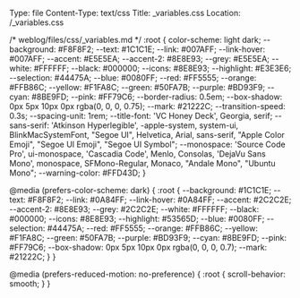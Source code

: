 Type: file
Content-Type: text/css
Title: _variables.css
Location: /_variables.css

/* weblog/files/css/_variables.md */
:root {
  color-scheme: light dark;
  --background: #F8F8F2;
  --text: #1C1C1E;
  --link: #007AFF;
  --link-hover: #007AFF;
  --accent: #E5E5EA;
  --accent-2: #8E8E93;
  --grey: #E5E5EA;
  --white: #FFFFFF;
  --black: #000000;
  --icons: #8E8E93;
  --highlight: #E3E3E6;
  --selection: #44475A;
  --blue: #0080FF;
  --red: #FF5555;
  --orange: #FFB86C;
  --yellow: #F1FA8C;
  --green: #50FA7B;
  --purple: #BD93F9;
  --cyan: #8BE9FD;
  --pink: #FF79C6;
  --border-radius: 0.5em;
  --box-shadow: 0px 5px 10px 0px rgba(0, 0, 0, 0.75);
  --mark: #21222C;
  --transition-speed: 0.3s;
  --spacing-unit: 1rem;
  --title-font: 'VC Honey Deck', Georgia, serif;
  --sans-serif: 'Atkinson Hyperlegible', -apple-system, system-ui, BlinkMacSystemFont, "Segoe UI", Helvetica, Arial, sans-serif, "Apple Color Emoji", "Segoe UI Emoji", "Segoe UI Symbol";
  --monospace: 'Source Code Pro', ui-monospace, 'Cascadia Code', Menlo, Consolas, 'DejaVu Sans Mono', monospace, SFMono-Regular, Monaco, "Andale Mono", "Ubuntu Mono";
  --warning-color: #FFD43D;
}

@media (prefers-color-scheme: dark) {
  :root {
    --background: #1C1C1E;
    --text: #F8F8F2;
    --link: #0A84FF;
    --link-hover: #0A84FF;
    --accent: #2C2C2E;
    --accent-2: #8E8E93;
    --grey: #2C2C2E;
    --white: #FFFFFF;
    --black: #000000;
    --icons: #8E8E93;
    --highlight: #53565D;
    --blue: #0080FF;
    --selection: #44475A;
    --red: #FF5555;
    --orange: #FFB86C;
    --yellow: #F1FA8C;
    --green: #50FA7B;
    --purple: #BD93F9;
    --cyan: #8BE9FD;
    --pink: #FF79C6;
    --box-shadow: 0px 5px 10px 0px rgba(0, 0, 0, 0.7);
    --mark: #21222C;
  }
}

@media (prefers-reduced-motion: no-preference) {
  :root {
    scroll-behavior: smooth;
  }
}

